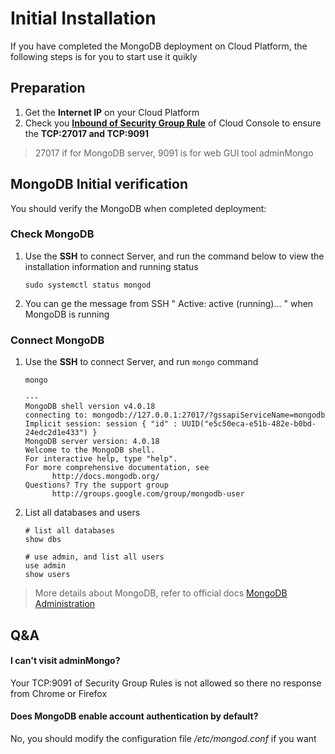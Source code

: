 # Initial Installation

If you have completed the MongoDB deployment on Cloud Platform, the following steps is for you to start use it quikly

## Preparation

1. Get the **Internet IP** on your Cloud Platform
2. Check you **[Inbound of Security Group Rule](https://support.websoft9.com/docs/faq/tech-instance.html)** of Cloud Console to ensure the **TCP:27017 and TCP:9091** 

> 27017 if for MongoDB server, 9091 is for web GUI tool adminMongo

## MongoDB Initial verification

You should verify the MongoDB when completed deployment:

### Check MongoDB

1. Use the **SSH** to connect Server, and run the command below to view the installation information and running status
   ```
   sudo systemctl status mongod
   ```
2. You can ge the message from SSH " Active: active (running)... " when MongoDB is running

### Connect MongoDB

1. Use the **SSH** to connect Server, and run `mongo` command 
   ~~~
   mongo

   ---
   MongoDB shell version v4.0.18
   connecting to: mongodb://127.0.0.1:27017/?gssapiServiceName=mongodb
   Implicit session: session { "id" : UUID("e5c50eca-e51b-482e-b0bd-24edc2d1e433") }
   MongoDB server version: 4.0.18
   Welcome to the MongoDB shell.
   For interactive help, type "help".
   For more comprehensive documentation, see
         http://docs.mongodb.org/
   Questions? Try the support group
         http://groups.google.com/group/mongodb-user
   ~~~

2. List all databases and users
   ```
   # list all databases
   show dbs

   # use admin, and list all users
   use admin
   show users
   ```

> More details about MongoDB, refer to official docs [MongoDB Administration](https://docs.mongodb.com/manual/administration/)

## Q&A

#### I can't visit adminMongo?

Your TCP:9091 of Security Group Rules is not allowed so there no response from Chrome or Firefox

#### Does MongoDB enable account authentication by default?

No, you should modify the configuration file */etc/mongod.conf* if you want 

